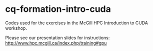 # cq-formation-intro-cuda

Codes used for the exercises in the McGill HPC Introduction to CUDA workshop.

Please see our presentation slides for instructions:
http://www.hpc.mcgill.ca/index.php/training#gpu
